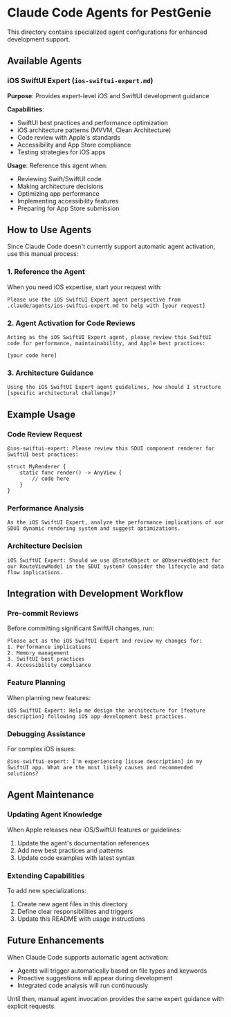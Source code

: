 # Claude Code Agents for PestGenie

This directory contains specialized agent configurations for enhanced development support.

## Available Agents

### iOS SwiftUI Expert (`ios-swiftui-expert.md`)

**Purpose**: Provides expert-level iOS and SwiftUI development guidance

**Capabilities**:
- SwiftUI best practices and performance optimization
- iOS architecture patterns (MVVM, Clean Architecture)
- Code review with Apple's standards
- Accessibility and App Store compliance
- Testing strategies for iOS apps

**Usage**: Reference this agent when:
- Reviewing Swift/SwiftUI code
- Making architecture decisions
- Optimizing app performance
- Implementing accessibility features
- Preparing for App Store submission

## How to Use Agents

Since Claude Code doesn't currently support automatic agent activation, use this manual process:

### 1. Reference the Agent
When you need iOS expertise, start your request with:
```
Please use the iOS SwiftUI Expert agent perspective from .claude/agents/ios-swiftui-expert.md to help with [your request]
```

### 2. Agent Activation for Code Reviews
```
Acting as the iOS SwiftUI Expert agent, please review this SwiftUI code for performance, maintainability, and Apple best practices:

[your code here]
```

### 3. Architecture Guidance
```
Using the iOS SwiftUI Expert agent guidelines, how should I structure [specific architectural challenge]?
```

## Example Usage

### Code Review Request
```
@ios-swiftui-expert: Please review this SDUI component renderer for SwiftUI best practices:

struct MyRenderer {
    static func render() -> AnyView {
        // code here
    }
}
```

### Performance Analysis
```
As the iOS SwiftUI Expert, analyze the performance implications of our SDUI dynamic rendering system and suggest optimizations.
```

### Architecture Decision
```
iOS SwiftUI Expert: Should we use @StateObject or @ObservedObject for our RouteViewModel in the SDUI system? Consider the lifecycle and data flow implications.
```

## Integration with Development Workflow

### Pre-commit Reviews
Before committing significant SwiftUI changes, run:
```
Please act as the iOS SwiftUI Expert and review my changes for:
1. Performance implications
2. Memory management
3. SwiftUI best practices
4. Accessibility compliance
```

### Feature Planning
When planning new features:
```
iOS SwiftUI Expert: Help me design the architecture for [feature description] following iOS app development best practices.
```

### Debugging Assistance
For complex iOS issues:
```
@ios-swiftui-expert: I'm experiencing [issue description] in my SwiftUI app. What are the most likely causes and recommended solutions?
```

## Agent Maintenance

### Updating Agent Knowledge
When Apple releases new iOS/SwiftUI features or guidelines:
1. Update the agent's documentation references
2. Add new best practices and patterns
3. Update code examples with latest syntax

### Extending Capabilities
To add new specializations:
1. Create new agent files in this directory
2. Define clear responsibilities and triggers
3. Update this README with usage instructions

## Future Enhancements

When Claude Code supports automatic agent activation:
- Agents will trigger automatically based on file types and keywords
- Proactive suggestions will appear during development
- Integrated code analysis will run continuously

Until then, manual agent invocation provides the same expert guidance with explicit requests.